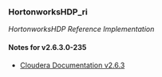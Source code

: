 ### HortonworksHDP_ri
*HortonworksHDP Reference Implementation*

#### Notes for v2.6.3.0-235
- [Cloudera Documentation v2.6.3](https://docs.cloudera.com/HDPDocuments/HDP2/HDP-2.6.3/) <br/> 
